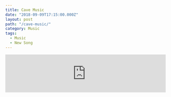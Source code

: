 ```yaml
---
title: Cave Music
date: "2018-09-09T17:15:00.000Z"
layout: post
path: "/cave-music/"
category: Music
tags:
  - Music
  - New Song
---
```

<iframe style="border: 0; width: 100%; height: 120px;" src="https://bandcamp.com/EmbeddedPlayer/track=3734422215/size=large/bgcol=ffffff/linkcol=333333/tracklist=false/artwork=small/transparent=true/" seamless><a href="http://bangtilde.bandcamp.com/track/cave-music">Cave Music by Bang Tilde</a></iframe>
